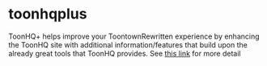 # toonhqplus
ToonHQ+ helps improve your ToontownRewritten experience by enhancing the ToonHQ site with additional information/features that build upon the already great tools that ToonHQ provides. 
See [this link](https://github.com/earlofcloves/toonhqplus/index.html) for more detail
